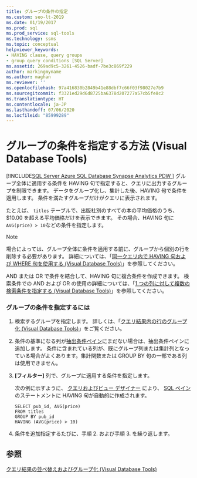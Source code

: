 ```yaml
---
title: グループの条件の指定
ms.custom: seo-lt-2019
ms.date: 01/19/2017
ms.prod: sql
ms.prod_service: sql-tools
ms.technology: ssms
ms.topic: conceptual
helpviewer_keywords:
- HAVING clause, query groups
- group query conditions [SQL Server]
ms.assetid: 269ad9c5-3261-4526-badf-7be3c869f229
author: markingmyname
ms.author: maghan
ms.reviewer: ''
ms.openlocfilehash: 97a416830b2849b41e88dbf7c66f03f98027e7b9
ms.sourcegitcommit: f3321ed29d6d8725ba6378d207277a57cb5fe8c2
ms.translationtype: HT
ms.contentlocale: ja-JP
ms.lasthandoff: 07/06/2020
ms.locfileid: "85999289"
---
```

# <a name="specify-conditions-for-groups-visual-database-tools"></a>グループの条件を指定する方法 (Visual Database Tools)
[!INCLUDE[SQL Server Azure SQL Database Synapse Analytics PDW ](../../includes/applies-to-version/sql-asdb-asdbmi-asa-pdw.md)]
グループ全体に適用する条件を HAVING 句で指定すると、クエリに出力するグループを制限できます。 データをグループ化し、集計した後、HAVING 句で条件を適用します。 条件を満たすグループだけがクエリに表示されます。  
  
たとえば、 `titles` テーブルで、出版社別のすべての本の平均価格のうち、$10.00 を超える平均価格だけを表示できます。 その場合、HAVING 句に `AVG(price) > 10`などの条件を指定します。  
  
> [!NOTE]  
> 場合によっては、グループ全体に条件を適用する前に、グループから個別の行を削除する必要があります。 詳細については、「[同一クエリ内で HAVING 句および WHERE 句を使用する (Visual Database Tools)](../../ssms/visual-db-tools/use-having-and-where-clauses-in-the-same-query-visual-database-tools.md)」を参照してください。  
  
AND または OR で条件を結合して、HAVING 句に複合条件を作成できます。 検索条件での AND および OR の使用の詳細については、「[1 つの列に対して複数の検索条件を指定する (Visual Database Tools)](../../ssms/visual-db-tools/specify-multiple-search-conditions-for-one-column-visual-database-tools.md)」を参照してください。  
  
### <a name="to-specify-a-condition-for-a-group"></a>グループの条件を指定するには  
  
1.  検索するグループを指定します。 詳しくは、「[クエリ結果内の行のグループ化 (Visual Database Tools)](../../ssms/visual-db-tools/group-rows-in-query-results-visual-database-tools.md)」をご覧ください。  
  
2.  条件の基準になる列が[抽出条件ペイン](../../ssms/visual-db-tools/criteria-pane-visual-database-tools.md)にまだない場合は、抽出条件ペインに追加します。 条件に含まれている列が、既にグループ列または集計列となっている場合がよくあります。集計関数または GROUP BY 句の一部である列は使用できません。  
  
3.  **[フィルター]** 列で、グループに適用する条件を指定します。  
  
    次の例に示すように、 [クエリおよびビュー デザイナー](../../ssms/visual-db-tools/query-and-view-designer-tools-visual-database-tools.md) により、 [SQL ペイン](../../ssms/visual-db-tools/sql-pane-visual-database-tools.md)のステートメントに HAVING 句が自動的に作成されます。  
  
    ```  
    SELECT pub_id, AVG(price)  
    FROM titles  
    GROUP BY pub_id  
    HAVING (AVG(price) > 10)  
    ```  
  
4.  条件を追加指定するたびに、手順 2. および手順 3. を繰り返します。  
  
## <a name="see-also"></a>参照  
[クエリ結果の並べ替えおよびグループ化 (Visual Database Tools)](../../ssms/visual-db-tools/sort-and-group-query-results-visual-database-tools.md)  
  
